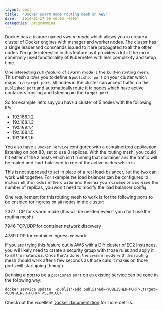 ```yaml
---
layout: post
title:  "Docker swarm mode routing mesh on AWS"
date:   2019-06-27 00:00:00 -0000
categories: programming
---
```


Docker has a feature named *swarm mode* which allows you to create a cluster of Docker engines with manager and worker nodes. The cluster has a single leader and commands issued to it are propagated to all the other nodes. I'm quite interested in this feature as it provides a lot of the more commonly used functionality of Kubernetes with less complexity and setup time.

One interesting *sub-feature* of swarm mode is the built-in routing mesh. This mesh allows you to define a `published port` on your cluster which maps to a `target port`. All nodes in the cluster can accept traffic on the `published port` and automatically route it to nodes which have active containers running and listening on the `target port`.

So for example, let's say you have a cluster of 5 nodes with the following IPs:

- 192.168.1.2
- 192.168.1.3
- 192.168.1.4
- 192.168.1.5
- 192.168.1.6

You also have a `Docker service` configured with a containerized application listening on port 80, set to use 3 replicas. With the routing mesh, you could hit either of the 2 hosts which isn't running that container and the traffic will be routed and load-balanced to one of the active nodes which is.

This is not supposed to act in place of a real load-balancer, but the two can work well together. For example the load balancer can be configured to include all the nodes in the cluster and then as you increase or decrease the number of replicas, you won't need to modify the load balancer config.

One requirement for this routing mesh to work is for the following ports to be enabled for ingress on all nodes in the cluster:

2377 TCP for swarm mode (this will be needed even if you don't use the routing mesh)

7946 TCP/UDP for container network discovery

4789 UDP for container ingress network

If you are trying this feature out in AWS with a DIY cluster of EC2 instances, you will likely need to create a security group with those rules and apply it to all the instances. Once that's done, the swarm mode with the routing mesh should work after a few seconds as those calls it makes on those ports will start going through.

Defining a port to be a `published port` on an existing service can be done in the following way:

```
docker service update --publish-add published=<PUBLISHED-PORT>,target=<CONTAINER-PORT> <SERVICE>
```

Check out the excellent [Docker documentation](https://docs.docker.com/engine/swarm/ingress/) for more details.
